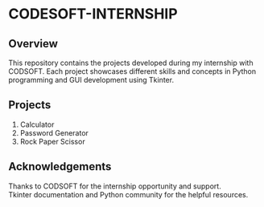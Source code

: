 # CODESOFT-INTERNSHIP

## Overview
This repository contains the projects developed during my internship with CODSOFT. Each project showcases different skills and concepts in Python programming and GUI development using Tkinter.

## Projects
1. Calculator
2. Password Generator
3. Rock Paper Scissor
## Acknowledgements
Thanks to CODSOFT for the internship opportunity and support.<br>
Tkinter documentation and Python community for the helpful resources.
